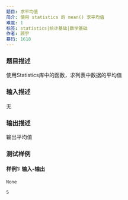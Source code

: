 ```yaml
---
题目: 求平均值
简介: 使用 statistics 的 mean() 求平均值
难度: 1
标签: statistics|统计基础|数学基础
作者: 顾宇
慕码: 1618
---
```


### 题目描述

使用Statistics库中的函数，求列表中数据的平均值

### 输入描述

无

### 输出描述

输出平均值

### 测试样例

#### 样例1: 输入-输出

```
None
```

```
5
```

